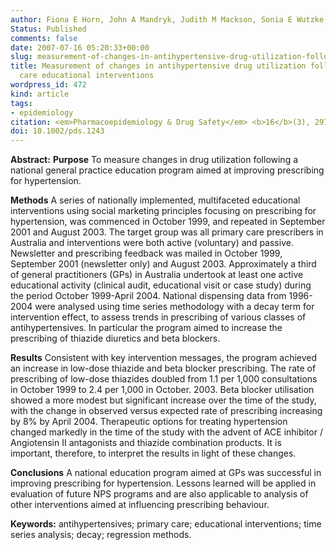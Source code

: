 ```yaml
---
author: Fiona E Horn, John A Mandryk, Judith M Mackson, Sonia E Wutzke, Lynn M Weekes, Rob&nbsp;J&nbsp;Hyndman
Status: Published
comments: false
date: 2007-07-16 05:20:33+00:00
slug: measurement-of-changes-in-antihypertensive-drug-utilization-following-primary-care-educational-inte
title: Measurement of changes in antihypertensive drug utilization following primary
  care educational interventions
wordpress_id: 472
kind: article
tags:
- epidemiology
citation: <em>Pharmacoepidemiology & Drug Safety</em> <b>16</b>(3), 297-308
doi: 10.1002/pds.1243
---
```




**Abstract:**
**Purpose** To measure changes in drug utilization following a national general practice education program aimed at improving prescribing for hypertension.

**Methods** A series of nationally implemented, multifaceted educational interventions using social marketing principles focusing on prescribing for hypertension, was commenced in October 1999, and repeated in September 2001 and August 2003. The target group was all primary care prescribers in Australia and interventions were both active (voluntary) and passive.  Newsletter and prescribing feedback was mailed in October 1999, September 2001 (newsletter only) and August 2003. Approximately a third of general practitioners (GPs) in Australia undertook at least one active educational activity (clinical audit, educational visit or case study) during the period October 1999-April 2004. National dispensing data from 1996-2004 were analysed using time series methodology with a decay term for intervention effect, to assess trends in prescribing of various classes of antihypertensives. In particular the program aimed to increase the prescribing of thiazide diuretics and beta blockers.

**Results** Consistent with key intervention messages, the program achieved an increase in low-dose thiazide and beta blocker prescribing. The rate of prescribing of low-dose thiazides doubled from 1.1 per 1,000 consultations in October 1999 to 2.4 per 1,000 in October. 2003. Beta blocker utilisation showed a more modest but significant increase over the time of the study, with the change in observed versus expected rate of prescribing increasing by 8% by April 2004. Therapeutic options for treating hypertension changed markedly in the time of the study with the advent of ACE inhibitor / Angiotensin II antagonists and thiazide combination products. It is important, therefore, to interpret the results in light of these changes.

**Conclusions** A national education program aimed at GPs was successful in improving prescribing for hypertension. Lessons learned will be applied in evaluation of future NPS programs and are also applicable to analysis of other interventions aimed at influencing prescribing behaviour.

**Keywords:** antihypertensives; primary care; educational interventions; time series analysis; decay; regression methods.

 